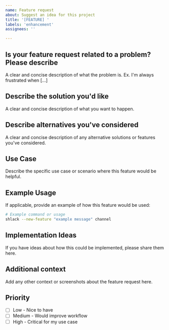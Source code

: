 ```yaml
---
name: Feature request
about: Suggest an idea for this project
title: '[FEATURE] '
labels: 'enhancement'
assignees: ''

---
```


## Is your feature request related to a problem? Please describe

A clear and concise description of what the problem is. Ex. I'm always frustrated when [...]

## Describe the solution you'd like

A clear and concise description of what you want to happen.

## Describe alternatives you've considered

A clear and concise description of any alternative solutions or features you've considered.

## Use Case

Describe the specific use case or scenario where this feature would be helpful.

## Example Usage

If applicable, provide an example of how this feature would be used:

```bash
# Example command or usage
shlack --new-feature "example message" channel
```

## Implementation Ideas

If you have ideas about how this could be implemented, please share them here.

## Additional context

Add any other context or screenshots about the feature request here.

## Priority

- [ ] Low - Nice to have
- [ ] Medium - Would improve workflow
- [ ] High - Critical for my use case
